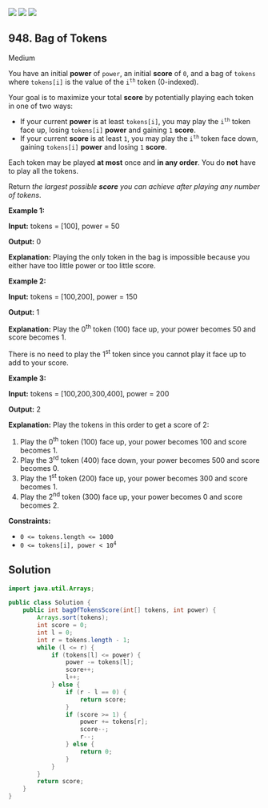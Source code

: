 [![](https://img.shields.io/github/stars/javadev/LeetCode-in-Java?label=Stars&style=flat-square)](https://github.com/javadev/LeetCode-in-Java)
[![](https://img.shields.io/github/forks/javadev/LeetCode-in-Java?label=Fork%20me%20on%20GitHub%20&style=flat-square)](https://github.com/javadev/LeetCode-in-Java/fork)
[![](https://img.shields.io/badge/-LeetCode%20in%20Kotlin-blue?style=flat-square)](https://github.com/javadev/LeetCode-in-Kotlin)

## 948\. Bag of Tokens

Medium

You have an initial **power** of `power`, an initial **score** of `0`, and a bag of `tokens` where `tokens[i]` is the value of the <code>i<sup>th</sup></code> token (0-indexed).

Your goal is to maximize your total **score** by potentially playing each token in one of two ways:

*   If your current **power** is at least `tokens[i]`, you may play the <code>i<sup>th</sup></code> token face up, losing `tokens[i]` **power** and gaining `1` **score**.
*   If your current **score** is at least `1`, you may play the <code>i<sup>th</sup></code> token face down, gaining `tokens[i]` **power** and losing `1` **score**.

Each token may be played **at most** once and **in any order**. You do **not** have to play all the tokens.

Return _the largest possible **score** you can achieve after playing any number of tokens_.

**Example 1:**

**Input:** tokens = [100], power = 50

**Output:** 0

**Explanation:** Playing the only token in the bag is impossible because you either have too little power or too little score.

**Example 2:**

**Input:** tokens = [100,200], power = 150

**Output:** 1

**Explanation:** Play the 0<sup>th</sup> token (100) face up, your power becomes 50 and score becomes 1. 

There is no need to play the 1<sup>st</sup> token since you cannot play it face up to add to your score.

**Example 3:**

**Input:** tokens = [100,200,300,400], power = 200

**Output:** 2

**Explanation:** Play the tokens in this order to get a score of 2: 
1. Play the 0<sup>th</sup> token (100) face up, your power becomes 100 and score becomes 1. 
2. Play the 3<sup>rd</sup> token (400) face down, your power becomes 500 and score becomes 0. 
3. Play the 1<sup>st</sup> token (200) face up, your power becomes 300 and score becomes 1. 
4. Play the 2<sup>nd</sup> token (300) face up, your power becomes 0 and score becomes 2.

**Constraints:**

*   `0 <= tokens.length <= 1000`
*   <code>0 <= tokens[i], power < 10<sup>4</sup></code>

## Solution

```java
import java.util.Arrays;

public class Solution {
    public int bagOfTokensScore(int[] tokens, int power) {
        Arrays.sort(tokens);
        int score = 0;
        int l = 0;
        int r = tokens.length - 1;
        while (l <= r) {
            if (tokens[l] <= power) {
                power -= tokens[l];
                score++;
                l++;
            } else {
                if (r - l == 0) {
                    return score;
                }
                if (score >= 1) {
                    power += tokens[r];
                    score--;
                    r--;
                } else {
                    return 0;
                }
            }
        }
        return score;
    }
}
```